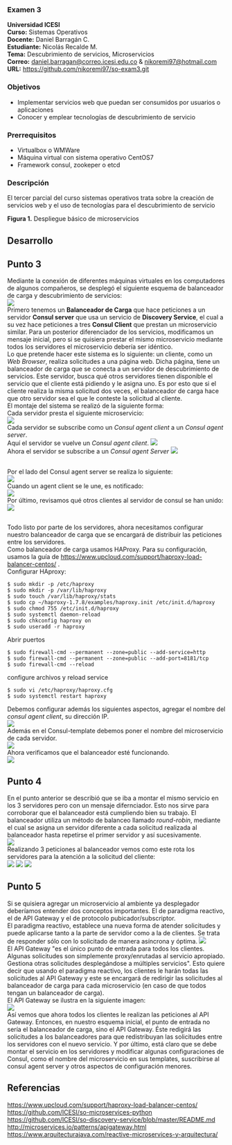 ### Examen 3
**Universidad ICESI**  
**Curso:** Sistemas Operativos  
**Docente:** Daniel Barragán C.  
**Estudiante:** Nicolás Recalde M.  
**Tema:** Descubrimiento de servicios, Microservicios  
**Correo:** daniel.barragan@correo.icesi.edu.co & nikoremi97@hotmail.com  
**URL:** https://github.com/nikoremi97/so-exam3.git

### Objetivos
* Implementar servicios web que puedan ser consumidos por usuarios o aplicaciones
* Conocer y emplear tecnologías de descubrimiento de servicio

### Prerrequisitos
* Virtualbox o WMWare
* Máquina virtual con sistema operativo CentOS7
* Framework consul, zookeper o etcd

### Descripción
El tercer parcial del curso sistemas operativos trata sobre la creación de servicios web y el uso de tecnologías para el descubrimiento de servicio


**Figura 1.** Despliegue básico de microservicios

## Desarrollo  
## Punto 3
Mediante la conexión de diferentes máquinas virtuales en los computadores de algunos compañeros, se desplegó el siguiente esquema de balanceador de carga y descubrimiento de servicios:  
![][1]  
Primero tenemos un **Balanceador de Carga** que hace peticiones a un servidor **Consul server** que usa un servicio de **Discovery Service**, el cual a su vez hace peticiones a tres **Consul Client** que prestan un microservicio similar. Para un posterior diferenciador de los servicios, modificamos un mensaje inicial, pero si se quisiera prestar el mismo microservicio mediante todos los servidores el microservicio debería ser idéntico.  
Lo que pretende hacer este sistema es lo siguiente: un cliente, como un *Web Browser*, realiza solicitudes a una página web. Dicha página, tiene un balanceador de carga que se conecta a un servidor de descubrimiento de servicios. Este servidor, busca qué otros servidores tienen disponible el servicio que el cliente está pidiendo y le asigna uno. Es por esto que si el cliente realiza la misma solicitud dos veces, el balanceador de carga hace que otro servidor sea el que le conteste la solicitud al cliente.  
El montaje del sistema se realizó de la siguiente forma:  
Cada servidor presta el siguiente microservicio:  
![][2]  
Cada servidor se subscribe como un *Consul agent client* a un *Consul agent server*.  
Aquí el servidor se vuelve un *Consul agent client*.
![][3]  
Ahora el servidor se subscribe a un *Consul agent Server*
![][4]  
##
Por el lado del Consul agent server se realiza lo siguiente:  
![][5]  
Cuando un agent client se le une, es notificado:  
![][6]  
Por último, revisamos qué otros clientes al servidor de consul se han unido:    
![][7]  
##
Todo listo por parte de los servidores, ahora necesitamos configurar nuestro balanceador de carga que se encargará de distribuir las peticiones entre los servidores.  
Como balanceador de carga usamos HAProxy. Para su configuración, usamos la guía de https://www.upcloud.com/support/haproxy-load-balancer-centos/ .   
Configurar HAproxy:
``` 
$ sudo mkdir -p /etc/haproxy
$ sudo mkdir -p /var/lib/haproxy 
$ sudo touch /var/lib/haproxy/stats
$ sudo cp ~/haproxy-1.7.8/examples/haproxy.init /etc/init.d/haproxy
$ sudo chmod 755 /etc/init.d/haproxy
$ sudo systemctl daemon-reload
$ sudo chkconfig haproxy on
$ sudo useradd -r haproxy
```  
Abrir puertos
```
$ sudo firewall-cmd --permanent --zone=public --add-service=http
$ sudo firewall-cmd --permanent --zone=public --add-port=8181/tcp
$ sudo firewall-cmd --reload
```  
configure archivos y reload service
```
$ sudo vi /etc/haproxy/haproxy.cfg
$ sudo systemctl restart haproxy
```  
Debemos configurar además los siguientes aspectos, agregar el nombre del *consul agent client*, su dirección IP.  
![][8]  
Además en el Consul-template debemos poner el nombre del microservicio de cada servidor.  
![][9]  
Ahora verificamos que el balanceador esté funcionando.  
![][10]  
## Punto 4  
En el punto anterior se describió que se iba a montar el mismo servicio en los 3 servidores pero con un mensaje difernciador. Esto nos sirve para corroborar que el balanceador está cumpliendo bien su trabajo. El balanceador utiliza un método de balanceo llamado *round-robin*, mediante el cual se asigna un servidor diferente a cada solicitud realizada al balanceador hasta repetirse el primer servidor y así sucesivamente.  
![][11]  
Realizando 3 peticiones al balanceador vemos como este rota los servidores para la atención a la solicitud del cliente:  
![][12]
![][13]
![][14]
## Punto 5  
Si se quisiera agregar un microservicio al ambiente ya desplegador deberíamos entender dos conceptos importantes. El de paradigma reactivo, el de API Gateway y el de protocolo pubicador/subscriptor.  
El paradigma reactivo, establece una nueva forma de atender solicitudes y puede aplicarse tanto a la parte de servidor como a la de clientes. Se trata de responder sólo con lo solicitado de manera asíncrona y óptima.
![][15]  
El API Gateway "es el único punto de entrada para todos los clientes. Algunas solicitudes son simplemente proxy/enrutadas al servicio apropiado. Gestiona otras solicitudes desplegándose a múltiples servicios". Esto quiere decir que usando el paradigma reactivo, los clientes le harán todas las solicitudes al API Gateway y este se encargará de redirigir las solicitudes al balanceador de carga para cada microservicio (en caso de que todos tengan un balanceador de carga).  
El API Gateway se ilustra en la siguiente imagen:  
![][16]  
Así vemos que ahora todos los clientes le realizan las peticiones al API Gateway. Entonces, en nuestro esquema inicial, el punto de entrada no sería el balanceador de carga, sino el API Gateway. Éste redigirá las solicitudes a los balanceadores para que redistribuyan las solicitudes entre los servidores con el nuevo servicio. Y por último, está claro que se debe montar el servicio en los servidores y modificar algunas configuraciones de Consul, como el nombre del microservicio en sus templates, suscribirse al consul agent server y otros aspectos de configuración menores.

## Referencias
https://www.upcloud.com/support/haproxy-load-balancer-centos/  
https://github.com/ICESI/so-microservices-python  
https://github.com/ICESI/so-discovery-service/blob/master/README.md  
http://microservices.io/patterns/apigateway.html  
https://www.arquitecturajava.com/reactive-microservices-y-arquitectura/


[1]: images/Microservices_Deployment.png
[2]: images/operationspython.JPG
[3]: images/initiclient.JPG
[4]: images/consuljoin.JPG
[5]: images/consul_agent_server.PNG
[6]: images/consul_logs.PNG	
[7]: images/consul_members.PNG
[8]: images/configuracionBalanceador.png
[9]: images/configuracionConsulTemplates.png
[10]: images/BalanceadorCorriendo.png
[11]: images/DemostracionFuncionBalanceador.png
[12]: images/loadbalancer1.JPG
[13]: images/loadbalancer2.JPG
[14]: images/loadbalancer3.JPG
[15]: images/ReactiveMicroServicesRx.jpg
[16]: images/apigateway.jpg 


